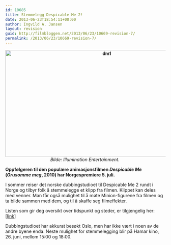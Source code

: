 ```yaml
---
id: 10685
title: Stemmelegg Despicable Me 2!
date: 2013-06-23T18:54:11+00:00
author: Ingvild A. Jansen
layout: revision
guid: http://filmbloggen.net/2013/06/23/10669-revision-7/
permalink: /2013/06/23/10669-revision-7/
---
```

<p style="text-align: center;">
  <strong><a href="http://filmbloggen.net/wp-content/uploads/2013/06/dm1.jpg"><img class="wp-image-10672 aligncenter" alt="dm1" src="http://filmbloggen.net/wp-content/uploads/2013/06/dm1.jpg" width="622" height="336" /></a></strong><em>Bilde: Illumination Entertainment. </em>
</p>

**Oppfølgeren til den populære animasjonsfilmen _Despicable Me_ (_Grusomme meg_, 2010) har Norgespremiere 5. juli.**

I sommer reiser det norske dubbingstudioet til Despicable Me 2 rundt i Norge og tilbyr folk å stemmelegge et klipp fra filmen. Klippet kan deles med venner. Man får også mulighet til å møte Minion-figurene fra filmen og ta bilde sammen med dem, og til å skaffe seg filmeffekter.

Listen som gir deg oversikt over tidspunkt og steder, er tilgjengelig her: [[link]](http://www.bergenkino.no/incoming/article1108601.ece/BINARY/dp_DM2_Dub_1080x1920.pdf)

Dubbingstudioet har akkurat besøkt Oslo, men har ikke vært i noen av de andre byene enda. Neste mulighet for stemmelegging blir på Hamar kino, 26. juni, mellom 15:00 og 18:00.

&nbsp;

&nbsp;